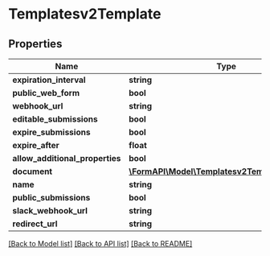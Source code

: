 # Templatesv2Template

## Properties
Name | Type | Description | Notes
------------ | ------------- | ------------- | -------------
**expiration_interval** | **string** |  | [optional] 
**public_web_form** | **bool** |  | [optional] 
**webhook_url** | **string** |  | [optional] 
**editable_submissions** | **bool** |  | [optional] 
**expire_submissions** | **bool** |  | [optional] 
**expire_after** | **float** |  | [optional] 
**allow_additional_properties** | **bool** |  | [optional] 
**document** | [**\FormAPI\Model\Templatesv2TemplateDocument**](Templatesv2TemplateDocument.md) |  | [optional] 
**name** | **string** |  | [optional] 
**public_submissions** | **bool** |  | [optional] 
**slack_webhook_url** | **string** |  | [optional] 
**redirect_url** | **string** |  | [optional] 

[[Back to Model list]](../README.md#documentation-for-models) [[Back to API list]](../README.md#documentation-for-api-endpoints) [[Back to README]](../README.md)


